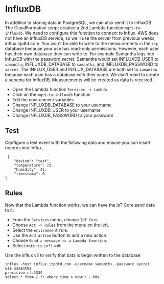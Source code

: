 # InfluxDB

In addition to storing data in PostgreSQL, we can also send it to InfluxDB. The CloudFormation script created a 2nd Lambda function `mqtt-to-influxdb`. We need to configure this function to connect to Influx. AWS does not have an InfluxDB service, so we'll use the server from previous weeks, influx.itpdtd.com. You won't be able to write to the measurements in the `itp` database because your use has read-only permissions. However, each user has their own database they can write to. For example Samantha logs into InfluxDB with the password *secret*. Samantha would set INFLUXDB_USER to `samantha`, INFLUXDB_DATABASE to `samantha`, and INFLUXDB_PASSWORD to `secret`. The INFLUX_USER and INFLUX_DATABASE are both set to `samantha` because each user has a database with their name. We don't need to create a schema for InfluxDB. Measurements will be created as data is received.

 * Open the Lambda function `Services -> Lambda`
 * Click on the `mqtt-to-influxdb` function
 * Edit the environment variables
 * Change INFLUXDB_DATABASE to your username
 * Change INFLUXDB_USER to your username
 * Change INFLUXDB_PASSWORD to your password

 ## Test

Configure a test event with the following data and ensure you can insert records into Influx.

     {
        "device": "test",
        "temperature": 72,
        "humidity": 42,
        "timestamp": 0
    }

## Rules

Now that the Lambda function works, we can have the IoT Core send data to it. 

 * From the `Services` menu, choose `IoT Core`. 
 * Choose `Act -> Rules` from the menu on the left. 
 * Select the `environment` rule. 
 * Use the `Add action` button to add a new action. 
 * Choose `Send a message to a Lambda function`.
 * Select `mqtt-to-influxdb`.

Use the influx cli to verify that data is begin written to the database

    influx -host influx.itpdtd.com -username samantha -password secret
    use samantha
    precision rfc3339
    select * from /.*/ where time > now() - 60s



